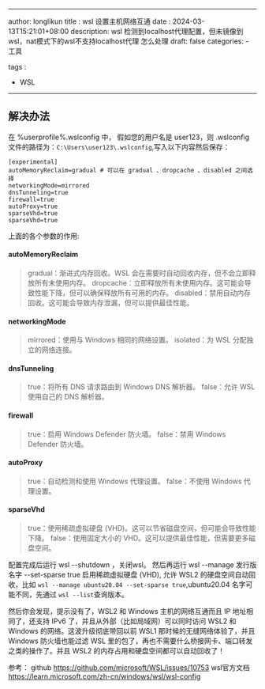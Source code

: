 

---
author: longlikun
title : wsl 设置主机网络互通
date : 2024-03-13T15:21:01+08:00
description: wsl 检测到localhost代理配置，但未镜像到wsl，nat模式下的wsl不支持localhost代理 怎么处理
draft: false
categories:
    - 工具
  

tags :
   - WSL

---

## 解决办法


在 %userprofile%\.wslconfig 中，
假如您的用户名是 user123，则 .wslconfig 文件的路径为：`C:\Users\user123\.wslconfig`,写入以下内容然后保存：

```shell
[experimental]
autoMemoryReclaim=gradual # 可以在 gradual 、dropcache 、disabled 之间选择
networkingMode=mirrored
dnsTunneling=true
firewall=true
autoProxy=true
sparseVhd=true
sparseVhd=true
```

上面的各个参数的作用:
#### autoMemoryReclaim

> gradual：渐进式内存回收。WSL 会在需要时自动回收内存，但不会立即释放所有未使用内存。
> dropcache：立即释放所有未使用内存。这可能会导致性能下降，但可以确保释放所有可用的内存。
> disabled：禁用自动内存回收。这可能会导致内存泄漏，但可以提供最佳性能。

#### networkingMode

>mirrored：使用与 Windows 相同的网络设置。
>isolated：为 WSL 分配独立的网络连接。
#### dnsTunneling

>true：将所有 DNS 请求路由到 Windows DNS 解析器。
false：允许 WSL 使用自己的 DNS 解析器。
#### firewall

>true：启用 Windows Defender 防火墙。
false：禁用 Windows Defender 防火墙。
#### autoProxy

>true：自动检测和使用 Windows 代理设置。
false：不使用 Windows 代理设置。
#### sparseVhd

>true：使用稀疏虚拟硬盘 (VHD)。这可以节省磁盘空间，但可能会导致性能下降。
false：使用固定大小的 VHD。这可以提供最佳性能，但需要更多磁盘空间。

配置完成后运行 wsl --shutdown ，关闭wsl。
然后再运行 wsl --manage 发行版名字 --set-sparse true 启用稀疏虚拟硬盘 (VHD), 允许 WSL2 的硬盘空间自动回收，比如 `wsl --manage ubuntu20.04 --set-sparse true`,ubuntu20.04 名字可能不同，先通过 `wsl --list`查询版本。

然后你会发现，提示没有了，WSL2 和 Windows 主机的网络互通而且 IP 地址相同了，还支持 IPv6 了，并且从外部（比如局域网）可以同时访问 WSL2 和 Windows 的网络。这波升级彻底带回以前 WSL1 那时候的无缝网络体验了，并且 Windows 防火墙也能过滤 WSL 里的包了，再也不需要什么桥接网卡、端口转发之类的操作了。并且 WSL2 的内存占用和硬盘空间都可以自动回收了！

参考：
github https://github.com/microsoft/WSL/issues/10753
wsl官方文档 https://learn.microsoft.com/zh-cn/windows/wsl/wsl-config
